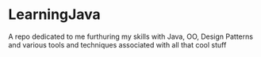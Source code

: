LearningJava
============

A repo dedicated to me furthuring my skills with Java, OO, Design Patterns and various tools and techniques associated with all that cool stuff
